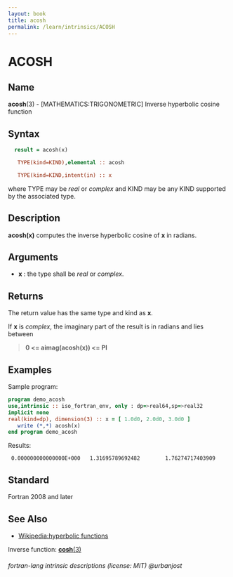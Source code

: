 ```yaml
---
layout: book
title: acosh
permalink: /learn/intrinsics/ACOSH
---
```

# ACOSH
## __Name__

__acosh__(3) - \[MATHEMATICS:TRIGONOMETRIC\] Inverse hyperbolic cosine function

## __Syntax__
```fortran
  result = acosh(x)

   TYPE(kind=KIND),elemental :: acosh

   TYPE(kind=KIND,intent(in) :: x
```
where TYPE may be _real_ or _complex_ and KIND may be any KIND supported
by the associated type.

## __Description__

__acosh(x)__ computes the inverse hyperbolic cosine of __x__ in radians.

## __Arguments__

  - __x__
    : the type shall be _real_ or _complex_.

## __Returns__

The return value has the same type and kind as __x__.

If __x__ is _complex_, the imaginary part of the result is in radians and
lies between

> __0 \<= aimag(acosh(x)) \<= PI__

## __Examples__

Sample program:

```fortran
program demo_acosh
use,intrinsic :: iso_fortran_env, only : dp=>real64,sp=>real32
implicit none
real(kind=dp), dimension(3) :: x = [ 1.0d0, 2.0d0, 3.0d0 ]
   write (*,*) acosh(x)
end program demo_acosh
```
  Results:
```text
 0.000000000000000E+000   1.31695789692482        1.76274717403909
```

## __Standard__

Fortran 2008 and later

## __See Also__
- [Wikipedia:hyperbolic functions](https://en.wikipedia.org/wiki/Hyperbolic_functions)

Inverse function: [__cosh__(3)](COSH)

###### fortran-lang intrinsic descriptions (license: MIT) @urbanjost
